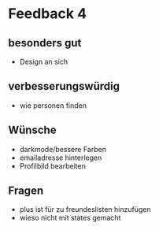 # Feedback 4

## besonders gut
- Design an sich

## verbesserungswürdig
- wie personen finden


## Wünsche
- darkmode/bessere Farben
- emailadresse hinterlegen
- Profilbild bearbeiten


## Fragen
- plus ist für zu freundeslisten hinzufügen
- wieso nicht mit states gemacht
